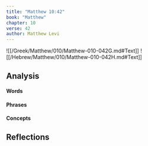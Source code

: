 ```yaml
---
title: "Matthew 10:42"
book: "Matthew"
chapter: 10
verse: 42
author: Matthew Levi
---
```

![[/Greek/Matthew/010/Matthew-010-042G.md#Text]]
![[/Hebrew/Matthew/010/Matthew-010-042H.md#Text]]

## Analysis

#### Words

#### Phrases

#### Concepts

## Reflections
